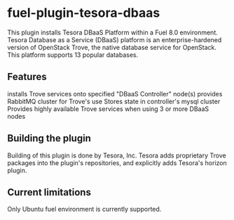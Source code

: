 fuel-plugin-tesora-dbaas
============

This plugin installs Tesora DBaaS Platform within a Fuel 8.0 environment.
Tesora Database as a Service (DBaaS) platform is an enterprise-hardened version of OpenStack Trove, the native database service for OpenStack. 
This platform supports 13 popular databases.

Features
--------
installs Trove services onto specified "DBaaS Controller" node(s)
provides RabbitMQ cluster for Trove's use
Stores state in controller's mysql cluster
Provides highly available Trove services when using 3 or more DBaaS nodes

Building the plugin
--------------
Building of this plugin is done by Tesora, Inc.
Tesora adds proprietary Trove packages into the plugin's repositories, and explicitly adds Tesora's horizon plugin.

Current limitations
--------------
Only Ubuntu fuel environment is currently supported.
